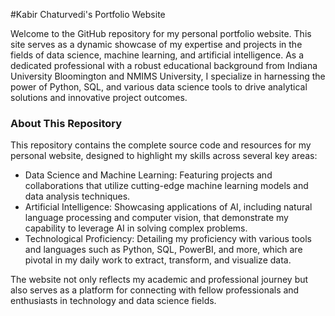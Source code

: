 #Kabir Chaturvedi's Portfolio Website


Welcome to the GitHub repository for my personal portfolio website. This site serves as a dynamic showcase of my expertise and projects in the fields of data science, machine learning, and artificial intelligence. As a dedicated professional with a robust educational background from Indiana University Bloomington and NMIMS University, I specialize in harnessing the power of Python, SQL, and various data science tools to drive analytical solutions and innovative project outcomes.


### About This Repository
This repository contains the complete source code and resources for my personal website, designed to highlight my skills across several key areas:

- Data Science and Machine Learning: Featuring projects and collaborations that utilize cutting-edge machine learning models and data analysis techniques.
- Artificial Intelligence: Showcasing applications of AI, including natural language processing and computer vision, that demonstrate my capability to leverage AI in solving complex problems.
- Technological Proficiency: Detailing my proficiency with various tools and languages such as Python, SQL, PowerBI, and more, which are pivotal in my daily work to extract, transform, and visualize data.


The website not only reflects my academic and professional journey but also serves as a platform for connecting with fellow professionals and enthusiasts in technology and data science fields.
